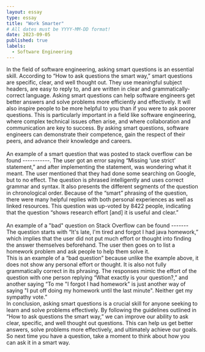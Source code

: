 ```yaml
---
layout: essay
type: essay
title: "Work Smarter"
# All dates must be YYYY-MM-DD format!
date: 2023-09-05
published: true
labels:
  - Software Engineering
---
```


<p>
  In the field of software engineering, asking smart questions is an essential skill. According to “How to ask questions the smart way,”  smart questions are specific, clear, and well thought out. They use meaningful subject headers, are easy to reply to, and are written in clear and grammatically-correct language. Asking smart questions can help software engineers get better answers and solve problems more efficiently and effectively. It will also inspire people to be more helpful to you than if you were to ask poorer questions. This is particularly important in a field like software engineering, where complex technical issues often arise, and where collaboration and communication are key to success. By asking smart questions, software engineers can demonstrate their competence, gain the respect of their peers, and advance their knowledge and careers. 
<br><br>
	An example of a smart question that was posted to stack overflow can be found -----------. The user got an error saying “Missing ‘use strict’ statement,” and after implementing the statement, was wondering what it meant. The user mentioned that they had done some searching on Google, but to no effect. The question is phrased intelligently and uses correct grammar and syntax. It also presents the different segments of the question in chronological order.
Because of the “smart” phrasing of the question, there were many helpful replies with both  personal experiences as well as linked resources. This question was up-voted by 8422 people, indicating that the question “shows research effort [and] it is useful and clear.”
<br><br>	
An example of a "bad" question on Stack Overflow can be found -------
<br>
The question starts with “It's late, I'm tired and forgot I had java homework,” which implies that the user did not put much effort or thought into finding the answer themselves beforehand. The user then goes on to list a homework problem and ask people to help them solve it.
<br>
	This is an example of a “bad question” because unlike the example above, it does not show any personal effort or thought. It is also not fully grammatically correct in its phrasing. The responses mimic the effort of the question with one person replying “What exactly is your question?,” and another saying “To me "I forgot I had homework" is just another way of saying "I put off doing my homework until the last minute". Neither get my sympathy vote.”
<br>
	In conclusion, asking smart questions is a crucial skill for anyone seeking to learn and solve problems effectively. By following the guidelines outlined in “How to ask questions the smart way,” we can improve our ability to ask clear, specific, and well thought out questions. This can help us get better answers, solve problems more effectively, and ultimately achieve our goals. So next time you have a question, take a moment to think about how you can ask it in a smart way.

</p>
